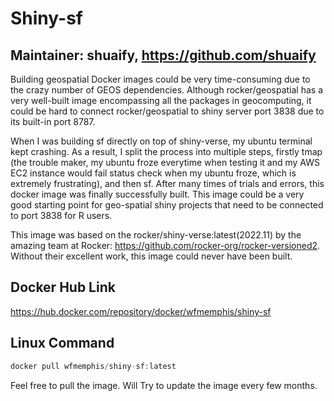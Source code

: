 # Shiny-sf
## Maintainer: shuaify, https://github.com/shuaify

Building geospatial Docker images could be very time-consuming due to the crazy number of GEOS dependencies. Although rocker/geospatial has a very well-built image encompassing all the packages in geocomputing, it could be hard to connect rocker/geospatial to shiny server port 3838 due to its built-in port 8787.

When I was building sf directly on top of shiny-verse, my ubuntu terminal kept crashing. As a result, I split the process into multiple steps, firstly tmap (the trouble maker, my ubuntu froze everytime when testing it and my AWS EC2 instance would fail status check when my ubuntu froze, which is extremely frustrating), and then sf. After many times of trials and errors, this docker image was finally successfully built. This image could be a very good starting point for geo-spatial shiny projects that need to be connected to port 3838 for R users.

This image was based on the rocker/shiny-verse:latest(2022.11) by the amazing team at Rocker: https://github.com/rocker-org/rocker-versioned2. Without their excellent work, this image could never have been built.

## Docker Hub Link

https://hub.docker.com/repository/docker/wfmemphis/shiny-sf

## Linux Command

```r
docker pull wfmemphis/shiny-sf:latest
```

Feel free to pull the image. Will Try to update the image every few months.

